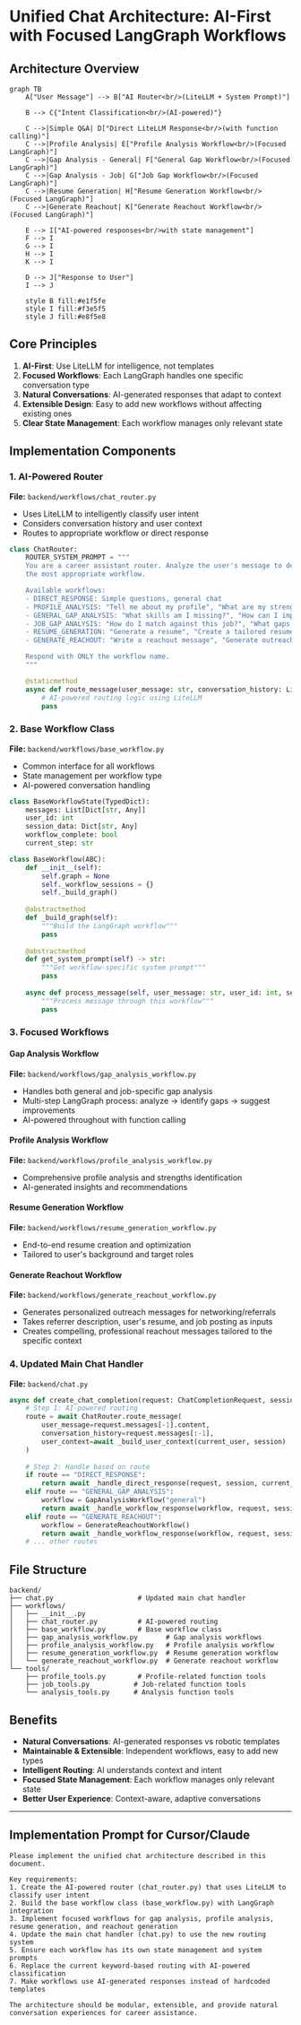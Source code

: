# Unified Chat Architecture: AI-First with Focused LangGraph Workflows

## Architecture Overview

```mermaid
graph TB
    A["User Message"] --> B["AI Router<br/>(LiteLLM + System Prompt)"]
    
    B --> C{"Intent Classification<br/>(AI-powered)"}
    
    C -->|Simple Q&A| D["Direct LiteLLM Response<br/>(with function calling)"]
    C -->|Profile Analysis| E["Profile Analysis Workflow<br/>(Focused LangGraph)"]
    C -->|Gap Analysis - General| F["General Gap Workflow<br/>(Focused LangGraph)"]
    C -->|Gap Analysis - Job| G["Job Gap Workflow<br/>(Focused LangGraph)"]
    C -->|Resume Generation| H["Resume Generation Workflow<br/>(Focused LangGraph)"]
    C -->|Generate Reachout| K["Generate Reachout Workflow<br/>(Focused LangGraph)"]
    
    E --> I["AI-powered responses<br/>with state management"]
    F --> I
    G --> I
    H --> I
    K --> I
    
    D --> J["Response to User"]
    I --> J
    
    style B fill:#e1f5fe
    style I fill:#f3e5f5
    style J fill:#e8f5e8
```

## Core Principles

1. **AI-First**: Use LiteLLM for intelligence, not templates
2. **Focused Workflows**: Each LangGraph handles one specific conversation type
3. **Natural Conversations**: AI-generated responses that adapt to context
4. **Extensible Design**: Easy to add new workflows without affecting existing ones
5. **Clear State Management**: Each workflow manages only relevant state

## Implementation Components

### 1. AI-Powered Router
**File:** `backend/workflows/chat_router.py`

- Uses LiteLLM to intelligently classify user intent
- Considers conversation history and user context
- Routes to appropriate workflow or direct response

```python
class ChatRouter:
    ROUTER_SYSTEM_PROMPT = """
    You are a career assistant router. Analyze the user's message to determine 
    the most appropriate workflow.

    Available workflows:
    - DIRECT_RESPONSE: Simple questions, general chat
    - PROFILE_ANALYSIS: "Tell me about my profile", "What are my strengths"
    - GENERAL_GAP_ANALYSIS: "What skills am I missing?", "How can I improve?"
    - JOB_GAP_ANALYSIS: "How do I match against this job?", "What gaps do I have?"
    - RESUME_GENERATION: "Generate a resume", "Create a tailored resume"
    - GENERATE_REACHOUT: "Write a reachout message", "Generate outreach", "Help me reach out"

    Respond with ONLY the workflow name.
    """

    @staticmethod
    async def route_message(user_message: str, conversation_history: List[Dict], user_context: Dict = None) -> str:
        # AI-powered routing logic using LiteLLM
        pass
```

### 2. Base Workflow Class
**File:** `backend/workflows/base_workflow.py`

- Common interface for all workflows
- State management per workflow type
- AI-powered conversation handling

```python
class BaseWorkflowState(TypedDict):
    messages: List[Dict[str, Any]]
    user_id: int
    session_data: Dict[str, Any]
    workflow_complete: bool
    current_step: str

class BaseWorkflow(ABC):
    def __init__(self):
        self.graph = None
        self._workflow_sessions = {}
        self._build_graph()
    
    @abstractmethod
    def _build_graph(self):
        """Build the LangGraph workflow"""
        pass
    
    @abstractmethod
    def get_system_prompt(self) -> str:
        """Get workflow-specific system prompt"""
        pass
    
    async def process_message(self, user_message: str, user_id: int, session=None, context: Dict = None) -> Dict[str, Any]:
        """Process message through this workflow"""
        pass
```

### 3. Focused Workflows

#### Gap Analysis Workflow
**File:** `backend/workflows/gap_analysis_workflow.py`

- Handles both general and job-specific gap analysis
- Multi-step LangGraph process: analyze → identify gaps → suggest improvements
- AI-powered throughout with function calling

#### Profile Analysis Workflow
**File:** `backend/workflows/profile_analysis_workflow.py`

- Comprehensive profile analysis and strengths identification
- AI-generated insights and recommendations

#### Resume Generation Workflow
**File:** `backend/workflows/resume_generation_workflow.py`

- End-to-end resume creation and optimization
- Tailored to user's background and target roles

#### Generate Reachout Workflow
**File:** `backend/workflows/generate_reachout_workflow.py`

- Generates personalized outreach messages for networking/referrals
- Takes referrer description, user's resume, and job posting as inputs
- Creates compelling, professional reachout messages tailored to the specific context

### 4. Updated Main Chat Handler
**File:** `backend/chat.py`

```python
async def create_chat_completion(request: ChatCompletionRequest, session=None, current_user=None):
    # Step 1: AI-powered routing
    route = await ChatRouter.route_message(
        user_message=request.messages[-1].content,
        conversation_history=request.messages[:-1],
        user_context=await _build_user_context(current_user, session)
    )
    
    # Step 2: Handle based on route
    if route == "DIRECT_RESPONSE":
        return await _handle_direct_response(request, session, current_user)
    elif route == "GENERAL_GAP_ANALYSIS":
        workflow = GapAnalysisWorkflow("general")
        return await _handle_workflow_response(workflow, request, session, current_user)
    elif route == "GENERATE_REACHOUT":
        workflow = GenerateReachoutWorkflow()
        return await _handle_workflow_response(workflow, request, session, current_user)
    # ... other routes
```

## File Structure

```
backend/
├── chat.py                     # Updated main chat handler
├── workflows/
│   ├── __init__.py
│   ├── chat_router.py          # AI-powered routing
│   ├── base_workflow.py        # Base workflow class
│   ├── gap_analysis_workflow.py       # Gap analysis workflows
│   ├── profile_analysis_workflow.py   # Profile analysis workflow
│   ├── resume_generation_workflow.py  # Resume generation workflow
│   └── generate_reachout_workflow.py  # Generate reachout workflow
└── tools/
    ├── profile_tools.py        # Profile-related function tools
    ├── job_tools.py           # Job-related function tools
    └── analysis_tools.py      # Analysis function tools
```

## Benefits

- **Natural Conversations**: AI-generated responses vs robotic templates
- **Maintainable & Extensible**: Independent workflows, easy to add new types
- **Intelligent Routing**: AI understands context and intent
- **Focused State Management**: Each workflow manages only relevant state
- **Better User Experience**: Context-aware, adaptive conversations

---

## Implementation Prompt for Cursor/Claude

```
Please implement the unified chat architecture described in this document. 

Key requirements:
1. Create the AI-powered router (chat_router.py) that uses LiteLLM to classify user intent
2. Build the base workflow class (base_workflow.py) with LangGraph integration
3. Implement focused workflows for gap analysis, profile analysis, resume generation, and reachout generation
4. Update the main chat handler (chat.py) to use the new routing system
5. Ensure each workflow has its own state management and system prompts
6. Replace the current keyword-based routing with AI-powered classification
7. Make workflows use AI-generated responses instead of hardcoded templates

The architecture should be modular, extensible, and provide natural conversation experiences for career assistance.
``` 